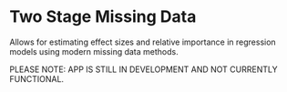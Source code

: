 # Two Stage Missing Data

Allows for estimating effect sizes and relative importance in regression models using modern missing data methods.

PLEASE NOTE: APP IS STILL IN DEVELOPMENT AND NOT CURRENTLY FUNCTIONAL.
 
